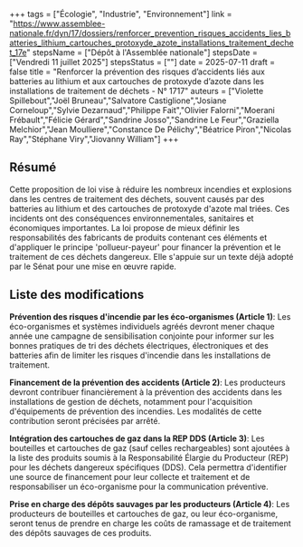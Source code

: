 +++
tags = ["Écologie", "Industrie", "Environnement"]
link = "https://www.assemblee-nationale.fr/dyn/17/dossiers/renforcer_prevention_risques_accidents_lies_batteries_lithium_cartouches_protoxyde_azote_installations_traitement_dechet_17e"
stepsName = ["Dépôt à l'Assemblée nationale"]
stepsDate = ["Vendredi 11 juillet 2025"]
stepsStatus = [""]
date = 2025-07-11
draft = false
title = "Renforcer la prévention des risques d’accidents liés aux batteries au lithium et aux cartouches de protoxyde d’azote dans les installations de traitement de déchets - N° 1717"
auteurs = ["Violette Spillebout","Joël Bruneau","Salvatore Castiglione","Josiane Corneloup","Sylvie Dezarnaud","Philippe Fait","Olivier Falorni","Moerani Frébault","Félicie Gérard","Sandrine Josso","Sandrine Le Feur","Graziella Melchior","Jean Moulliere","Constance De Pélichy","Béatrice Piron","Nicolas Ray","Stéphane Viry","Jiovanny William"]
+++

## Résumé

Cette proposition de loi vise à réduire les nombreux incendies et explosions dans les centres de traitement des déchets, souvent causés par des batteries au lithium et des cartouches de protoxyde d'azote mal triées. Ces incidents ont des conséquences environnementales, sanitaires et économiques importantes. La loi propose de mieux définir les responsabilités des fabricants de produits contenant ces éléments et d'appliquer le principe 'pollueur-payeur' pour financer la prévention et le traitement de ces déchets dangereux. Elle s'appuie sur un texte déjà adopté par le Sénat pour une mise en œuvre rapide.

## Liste des modifications

**Prévention des risques d'incendie par les éco-organismes (Article 1)**: Les éco-organismes et systèmes individuels agréés devront mener chaque année une campagne de sensibilisation conjointe pour informer sur les bonnes pratiques de tri des déchets électriques, électroniques et des batteries afin de limiter les risques d'incendie dans les installations de traitement.

**Financement de la prévention des accidents (Article 2)**: Les producteurs devront contribuer financièrement à la prévention des accidents dans les installations de gestion de déchets, notamment pour l'acquisition d'équipements de prévention des incendies. Les modalités de cette contribution seront précisées par arrêté.

**Intégration des cartouches de gaz dans la REP DDS (Article 3)**: Les bouteilles et cartouches de gaz (sauf celles rechargeables) sont ajoutées à la liste des produits soumis à la Responsabilité Élargie du Producteur (REP) pour les déchets dangereux spécifiques (DDS). Cela permettra d'identifier une source de financement pour leur collecte et traitement et de responsabiliser un éco-organisme pour la communication préventive.

**Prise en charge des dépôts sauvages par les producteurs (Article 4)**: Les producteurs de bouteilles et cartouches de gaz, ou leur éco-organisme, seront tenus de prendre en charge les coûts de ramassage et de traitement des dépôts sauvages de ces produits.

